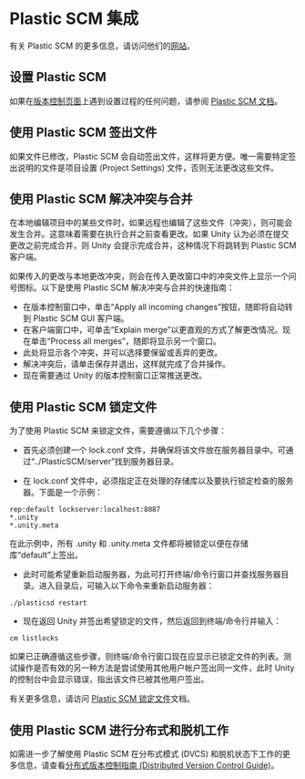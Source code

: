Plastic SCM 集成
=======================

有关 Plastic SCM 的更多信息，请访问他们的[网站](http://www.plasticscm.com)。

设置 Plastic SCM
----------------------


如果在[版本控制页面](Versioncontrolintegration.html)上遇到设置过程的任何问题，请参阅 [Plastic SCM 文档](http://www.plasticscm.com/infocenter.aspx)。

使用 Plastic SCM 签出文件
-----------------------------------

如果文件已修改，Plastic SCM 会自动签出文件，这样将更方便。唯一需要特定签出说明的文件是项目设置 (Project Settings) 文件，否则无法更改这些文件。

使用 Plastic SCM 解决冲突与合并
------------------------------------------------


在本地编辑项目中的某些文件时，如果远程也编辑了这些文件（冲突），则可能会发生合并。这意味着需要在执行合并之前查看更改。如果 Unity 认为必须在提交更改之前完成合并，则 Unity 会提示完成合并，这种情况下将跳转到 Plastic SCM 客户端。

如果传入的更改与本地更改冲突，则会在传入更改窗口中的冲突文件上显示一个问号图标。以下是使用 Plastic SCM 解决冲突与合并的快速指南：

* 在版本控制窗口中，单击“Apply all incoming changes”按钮，随即将自动转到 Plastic SCM GUI 客户端。
* 在客户端窗口中，可单击“Explain merge”以更直观的方式了解更改情况。现在单击“Process all merges”，随即将显示另一个窗口。
* 此处将显示各个冲突，并可以选择要保留或丢弃的更改。
* 解决冲突后，请单击保存并退出，这样就完成了合并操作。
* 现在需要通过 Unity 的版本控制窗口正常推送更改。

使用 Plastic SCM 锁定文件
------------------------------

为了使用 Plastic SCM 来锁定文件，需要遵循以下几个步骤：

* 首先必须创建一个 lock.conf 文件，并确保将该文件放在服务器目录中。可通过“../PlasticSCM/server”找到服务器目录。

* 在 lock.conf 文件中，必须指定正在处理的存储库以及要执行锁定检查的服务器。下面是一个示例：

````
rep:default lockserver:localhost:8087
*.unity
*.unity.meta
````
在此示例中，所有 .unity 和 .unity.meta 文件都将被锁定以便在存储库“default”上签出。

* 此时可能希望重新启动服务器，为此可打开终端/命令行窗口并查找服务器目录。进入目录后，可输入以下命令来重新启动服务器：

````
./plasticsd restart
````
* 现在返回 Unity 并签出希望锁定的文件，然后返回到终端/命令行并输入：

````
cm listlocks
````
如果已正确遵循这些步骤，则终端/命令行窗口现在应显示已锁定文件的列表。测试操作是否有效的另一种方法是尝试使用其他用户帐户签出同一文件，此时 Unity 的控制台中会显示错误，指出该文件已被其他用户签出。

有关更多信息，请访问 [Plastic SCM 锁定文件]( http://plasticscm.com/documentation/administration/plastic-scm-version-control-administrator-guide.shtml#C6_Checkout_Lock)文档。

使用 Plastic SCM 进行分布式和脱机工作
---------------------------------------------

如需进一步了解使用 Plastic SCM 在分布式模式 (DVCS) 和脱机状态下工作的更多信息，请查看[分布式版本控制指南 (Distributed Version Control Guide)](http://plasticscm.com/documentation/distributed/plastic-scm-version-control-distributed-guide.shtml)。
